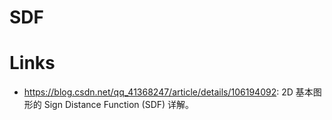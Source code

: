 # SDF

# Links

- https://blog.csdn.net/qq_41368247/article/details/106194092: 2D 基本图形的 Sign Distance Function (SDF) 详解。
